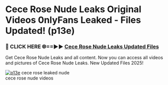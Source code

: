 # Cece Rose Nude Leaks Original Videos 0nlyFans Leaked - Files Updated! (p13e)

<h3>🔴 CLICK HERE 🌐==►► <a href="https://tinyurl.com/5h6xmrr3" rel="nofollow">Cece Rose Nude Leaks Updated Files</a></h3>

Get Cece Rose Nude Leaks and all content. Now you can access all videos and pictures of Cece Rose Nude Leaks. New Updated Files 2025!

[![p13e](https://i.imgur.com/KVD873Z.gif)](https://tinyurl.com/5h6xmrr3)
cece rose leaked nude<br>
cece rose nude videos